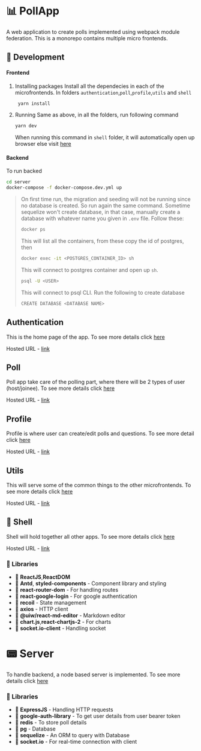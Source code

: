 # :bar_chart: PollApp
A web application to create polls implemented using webpack module federation. This is a monorepo contains multiple micro frontends.

## :hammer: Development
#### Frontend
1. Installing packages
   Install all the dependecies in each of the microfrontends. In folders `authentication`,`poll`,`profile`,`utils` and `shell`
   ```sh
    yarn install
   ```
2. Running
   Same as above, in all the folders, run following command
   ```sh
   yarn dev
   ```
   When running this command in `shell` folder, it will automatically open up browser else visit [here](http://localhost:3001)

#### Backend
To run backed
```sh
cd server
docker-compose -f docker-compose.dev.yml up
```
> On first time run, the migration and seeding will not be running since no database is created. So run again the same command. Sometime sequelize won't create database, in that case, manually create a database with whatever name you given in `.env` file. Follow these:
> ```sh
> docker ps
> ```
> This will list all the containers, from these copy the id of postgres, then
> ```sh
> docker exec -it <POSTGRES_CONTAINER_ID> sh
> ```
> This will connect to postgres container and open up `sh`. 
> ```sh
> psql -U <USER>
> ```
> This will connect to psql CLI. Run the following to create database
> ```sh
> CREATE DATABASE <DATABASE NAME>
> ```



## Authentication
This is the home page of the app. To see more details click [here](authentication)

Hosted URL - [link](https://pollapp-auth.netlify.app/)
## Poll
Poll app take care of the polling part, where there will be 2 types of user (host/joinee). To see more details click [here](poll)

Hosted URL - [link](https://pollapp-poll.netlify.app/)
## Profile
Profile is where user can create/edit  polls and questions. To see more detail click [here](profile)

Hosted URL - [link](https://pollapp-profile.netlify.app/)
## Utils
This will serve some of the common things to the other microfrontends. To see more details click [here](utils)

Hosted URL - [link](https://pollapp-utils.netlify.app/)
## :tada: Shell
Shell will hold together all other apps. To see more details click [here](shell)

Hosted URL - [link](https://pollapp-shell.netlify.app/)

### :pushpin: Libraries

- :mega: **ReactJS**,**ReactDOM**
- :mega: **Antd**, **styled-components** - Component library and styling
- :mega: **react-router-dom** - For handling routes
- :mega: **react-google-login** - For google authentication
- :mega: **recoil** - State management
- :mega: **axios** - HTTP client
- :mega: **@uiw/react-md-editor** - Markdown editor
- :mega: **chart.js**,**react-chartjs-2** - For charts
- :mega: **socket.io-client** - Handling socket

# :pager: Server
To handle backend, a node based server is implemented. To see more details click [here](server)

### :pushpin: Libraries

- :mega: **ExpressJS** - Handling HTTP requests
- :mega: **google-auth-library** - To get user details from user bearer token
- :mega: **redis** - To store poll details
- :mega: **pg** - Database
- :mega: **sequelize** - An ORM to query with Database
- :mega: **socket.io** - For real-time connection with client